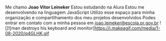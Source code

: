 Me chamo **Joao Vitor Leineker**
Estou estudando na Alura
Estou me desenvolvendo na linguagem JavaScript
Utilizo esse espaço para minha organização e compartilhamento dos meu projetos desenvolvidos
Podes entrar em contato com a minha pessoa em joao.leineker@escola.pr.gov.br
![]![man destroys his keyboard and monitor]https://i.makeagif.com/media/1-08-2020/q4GLHK.gif
